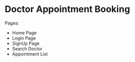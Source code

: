 # Doctor Appointment Booking

Pages:
* Home Page
* Login Page
* SignUp Page
* Search Doctor
* Appointment List